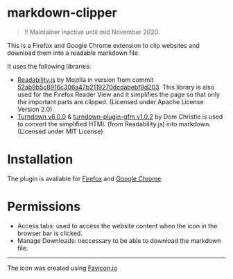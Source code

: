 # markdown-clipper

> ‼️ Maintainer inactive until mid November 2020.

This is a Firefox and Google Chrome extension to clip websites and download them into a readable markdown file.

It uses the following libraries:

- [Readability.js](https://github.com/mozilla/readability) by Mozilla in version from commit [52ab9b5c8916c306a47b2119270dcdabebf9d203](https://github.com/mozilla/readability/commit/52ab9b5c8916c306a47b2119270dcdabebf9d203). This library is also used for the Firefox Reader View and it simplifies the page so that only the important parts are clipped. (Licensed under Apache License Version 2.0)
- [Turndown v6.0.0](https://github.com/domchristie/turndown) & [turndown-plugin-gfm v1.0.2](https://github.com/domchristie/turndown-plugin-gfm) by Dom Christie is used to convert the simplified HTML (from Readability.js) into markdown. (Licensed under MIT License)

# Installation

The plugin is available for [Firefox](https://addons.mozilla.org/de/firefox/addon/markdown-clipper/) and [Google Chrome](https://chrome.google.com/webstore/detail/markdown-clipper/cjedbglnccaioiolemnfhjncicchinao).

# Permissions

- Access tabs: used to access the website content when the icon in the browser bar is clicked.
- Manage Downloads: neccessary to be able to download the markdown file.

---

The icon was created using [Favicon.io](https://favicon.io)
